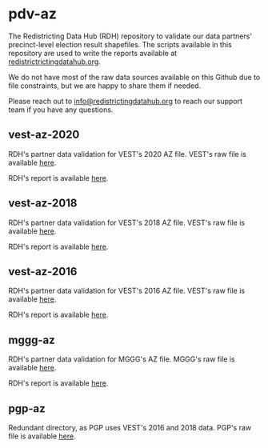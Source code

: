 # pdv-az

The Redistricting Data Hub (RDH) repository to validate our data partners' precinct-level election result shapefiles. The scripts available in this repository are used to write the reports available at [redistrictrictingdatahub.org]([https://redistrictingdatahub.org/](https://redistrictingdatahub.org/)). 

We do not have most of the raw data sources available on this Github due to file constraints, but we are happy to share them if needed. 

Please reach out to info@redistrictingdatahub.org to reach our support team if you have any questions. 

## vest-az-2020

RDH's partner data validation for VEST's 2020 AZ file. VEST's raw file is available [here](https://dataverse.harvard.edu/file.xhtml?fileId=4864722&version=13.0).

RDH's report is available [here](https://redistrictingdatahub.org/dataset/vest-2020-arizona-precinct-and-election-results/).

## vest-az-2018

RDH's partner data validation for VEST's 2018 AZ file. VEST's raw file is available [here](https://dataverse.harvard.edu/file.xhtml?persistentId=doi:10.7910/DVN/UBKYRU/CYEKJ4&version=32.0).

RDH's report is available [here](https://redistrictingdatahub.org/dataset/vest-2018-arizona-precinct-and-election-results/).

## vest-az-2016

RDH's partner data validation for VEST's 2016 AZ file. VEST's raw file is available [here](https://dataverse.harvard.edu/file.xhtml?fileId=4422286&version=54.0).

RDH's report is available [here](https://redistrictingdatahub.org/dataset/vest-2016-arizona-precinct-and-election-results/).

## mggg-az

RDH's partner data validation for MGGG's AZ file. MGGG's raw file is available [here](https://github.com/mggg-states/AZ-shapefiles/blob/master/az_precincts.zip).

RDH's report is available [here](https://redistrictingdatahub.org/dataset/mggg-arizona-precincts-and-election-results/).

## pgp-az

Redundant directory, as PGP uses VEST's 2016 and 2018 data. PGP's raw file is available [here](https://openprecincts.org/az/).